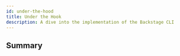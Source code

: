 ```yaml
---
id: under-the-hood
title: Under the Hook
description: A dive into the implementation of the Backstage CLI
---
```


## Summary
